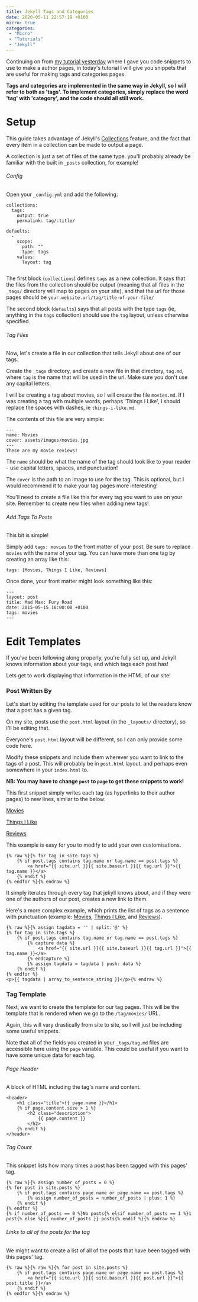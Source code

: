 ```yaml
---
title: Jekyll Tags and Categories
date: 2020-05-11 22:57:19 +0100
micro: true
categories:
 - "Micro"
 - "Tutorials"
 - "Jekyll"
---
```


Continuing on from [my tutorial yesterday](/micro/jekyll-author-pages/) where I gave you code snippets to use to make a author pages, in today's tutorial I will give you snippets that are useful for making tags and categories pages.

**Tags and categories are implemented in the same way in Jekyll, so I will refer to both as 'tags'. To implement categories, simply replace the word 'tag' with 'category', and the code should all still work.**

# Setup

This guide takes advantage of Jekyll's [Collections](https://jekyllrb.com/docs/collections/) feature, and the fact that every item in a collection can be made to output a page.

A collection is just a set of files of the same type. you'll probably already be familiar with the built in `_posts` collection, for example!

###### Config

Open your `_config.yml` and add the following:

```
collections:
  tags:
    output: true
    permalink: tag/:title/

defaults:
  -
    scope:
      path: ""
      type: tags
    values:
      layout: tag


```

The first block (`collections`) defines `tags` as a new collection. It says that the files from the collection should be output (meaning that all files in the `_tags/` directory will map to pages on your site), and that the url for those pages should be `your.website.url/tag/title-of-your-file/`

The second block (`defaults`) says that all posts with the type `tags` (ie, anything in the `tags` collection) should use the `tag` layout, unless otherwise specified.

###### Tag Files

Now, let's create a file in our collection that tells Jekyll about one of our tags.

Create the `_tags` directory, and create a new file in that directory, `tag.md`, where `tag` is the name that will be used in the url. Make sure you don't use any capital letters.

I will be creating a tag about movies, so I will create the file `movies.md`. If I was creating a tag with multiple words, perhaps 'Things I Like', I should replace the spaces with dashes, ie `things-i-like.md`.

The contents of this file are very simple:

```
---
name: Movies
cover: assets/images/movies.jpg
---
These are my movie reviews!
```
The `name` should be what the name of the tag should look like to your reader - use capital letters, spaces, and punctuation!

The `cover` is the path to an image to use for the tag. This is optional, but I would recommend it to make your tag pages more interesting!

You'll need to create a file like this for every tag you want to use on your site. Remember to create new files when adding new tags!

###### Add Tags To Posts

This bit is simple!

Simply add `tags: movies` to the front matter of your post. Be sure to replace `movies` with the name of your tag. You can have more than one tag by creating an array like this:

`tags: [Movies, Things I Like, Reviews]`

Once done, your front matter might look something like this:

```
---
layout: post
title: Mad Max: Fury Road
date: 2015-05-15 16:00:00 +0100
tags: movies
---
```

# Edit Templates

If you've been following along properly, you're fully set up, and Jekyll knows information about your tags, and which tags each post has!

Lets get to work displaying that information in the HTML of our site!

### Post Written By

Let's start by editing the template used for our posts to let the readers know that a post has a given tag.

On my site, posts use the `post.html` layout (in the `_layouts/` directory), so I'll be editing that.

Everyone's `post.html` layout will be different, so I can only provide some code here.

Modify these snippets and include them wherever you want to link to the tags of a post. This will probably be in `post.html` layout, and perhaps even somewhere in your `index.html` to.

**NB: You may have to change `post` to `page` to get these snippets to work!**

This first snippet simply writes each tag (as hyperlinks to their author pages) to new lines, similar to the below:

[Movies](https://example.com/tag/movies/)

[Things I Like](https://example.com/tag/things-i-like/)

[Reviews](https://example.com/tag/reviews/)

This example is easy for you to modify to add your own customisations.

```
{% raw %}{% for tag in site.tags %}
    {% if post.tags contains tag.name or tag.name == post.tags %}
        <a href="{{ site.url }}{{ site.baseurl }}{{ tag.url }}">{{ tag.name }}</a>
    {% endif %}
{% endfor %}{% endraw %}
```

It simply iterates through every tag that jekyll knows about, and if they were one of the authors of our post, creates a new link to them.

Here's a more complex example, which prints the list of tags as a sentence with punctuation (example: [Movies](https://example.com/tag/movies/), [Things I Like](https://example.com/tag/things-i-like/), and [Reviews](https://example.com/tag/reviews/)).

```
{% raw %}{% assign tagdata = '' | split:'@' %}
{% for tag in site.tags %}
    {% if post.tags contains tag.name or tag.name == post.tags %}
        {% capture data %}
        	<a href="{{ site.url }}{{ site.baseurl }}{{ tag.url }}">{{ tag.name }}</a>
        {% endcapture %}
        {% assign tagdata = tagdata | push: data %}
    {% endif %}
{% endfor %}
<p>{{ tagdata | array_to_sentence_string }}</p>{% endraw %}
```

### Tag Template

Next, we want to create the template for our tag pages. This will be the template that is rendered when we go to the `/tag/movies/` URL.

Again, this will vary drastically from site to site, so I will just be including some useful snippets.

Note that all of the fields you created in your `_tags/tag.md` files are accessible here using the `page` variable. This could be useful if you want to have some unique data for each tag.

###### Page Header

A block of HTML including the tag's name and content.

```
<header>
    <h1 class="title">{{ page.name }}</h1>
    {% if page.content.size > 1 %}
	    <h2 class="description">
	        {{ page.content }}
	    </h2>
    {% endif %}
</header>
```

###### Tag Count

This snippet lists how many times a post has been tagged with this pages' tag.

```
{% raw %}{% assign number_of_posts = 0 %}
{% for post in site.posts %}
    {% if post.tags contains page.name or page.name == post.tags %}
        {% assign number_of_posts = number_of_posts | plus: 1 %}
    {% endif %}
{% endfor %}
{% if number_of_posts == 0 %}No posts{% elsif number_of_posts == 1 %}1 post{% else %}{{ number_of_posts }} posts{% endif %}{% endraw %}
```

###### Links to all of the posts for the tag

We might want to create a list of all of the posts that have been tagged with this pages' tag.

```
{% raw %}{% raw %}{% for post in site.posts %}
	{% if post.tags contains page.name or page.name == post.tags %}
		<a href="{{ site.url }}{{ site.baseurl }}{{ post.url }}">{{ post.title }}</a>
	{% endif %}
{% endfor %}{% endraw %}
```